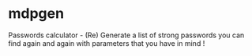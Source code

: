 # mdpgen
Passwords calculator - (Re) Generate a list of strong passwords you can find again and again with parameters that you have in mind !
